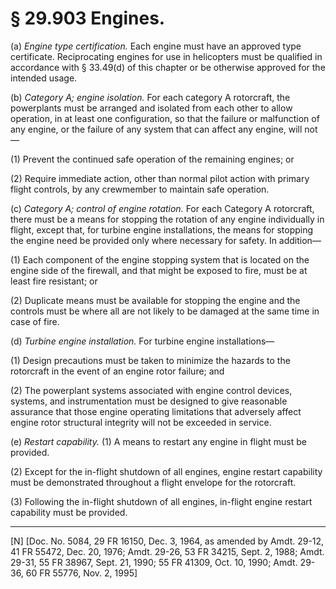 # § 29.903   Engines.

(a) *Engine type certification.* Each engine must have an approved type certificate. Reciprocating engines for use in helicopters must be qualified in accordance with § 33.49(d) of this chapter or be otherwise approved for the intended usage. 


(b) *Category A; engine isolation.* For each category A rotorcraft, the powerplants must be arranged and isolated from each other to allow operation, in at least one configuration, so that the failure or malfunction of any engine, or the failure of any system that can affect any engine, will not—


(1) Prevent the continued safe operation of the remaining engines; or 


(2) Require immediate action, other than normal pilot action with primary flight controls, by any crewmember to maintain safe operation. 


(c) *Category A; control of engine rotation.* For each Category A rotorcraft, there must be a means for stopping the rotation of any engine individually in flight, except that, for turbine engine installations, the means for stopping the engine need be provided only where necessary for safety. In addition—


(1) Each component of the engine stopping system that is located on the engine side of the firewall, and that might be exposed to fire, must be at least fire resistant; or


(2) Duplicate means must be available for stopping the engine and the controls must be where all are not likely to be damaged at the same time in case of fire.


(d) *Turbine engine installation.* For turbine engine installations—


(1) Design precautions must be taken to minimize the hazards to the rotorcraft in the event of an engine rotor failure; and


(2) The powerplant systems associated with engine control devices, systems, and instrumentation must be designed to give reasonable assurance that those engine operating limitations that adversely affect engine rotor structural integrity will not be exceeded in service.


(e) *Restart capability.* (1) A means to restart any engine in flight must be provided.


(2) Except for the in-flight shutdown of all engines, engine restart capability must be demonstrated throughout a flight envelope for the rotorcraft.


(3) Following the in-flight shutdown of all engines, in-flight engine restart capability must be provided.



---

[N] [Doc. No. 5084, 29 FR 16150, Dec. 3, 1964, as amended by Amdt. 29-12, 41 FR 55472, Dec. 20, 1976; Amdt. 29-26, 53 FR 34215, Sept. 2, 1988; Amdt. 29-31, 55 FR 38967, Sept. 21, 1990; 55 FR 41309, Oct. 10, 1990; Amdt. 29-36, 60 FR 55776, Nov. 2, 1995]




